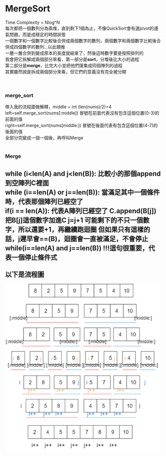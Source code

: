 # MergeSort

Time Complexity = Nlog^N<br>
每次都把一個數列分為兩堆，直到剩下1個為止，不像QuickSort會有選pivot的運氣問題，而是成穩定的時間狀態<br>
一個數字和一個數字比較後合併成兩個數字的數列，兩個數字和兩個數字比較後合併成四個數字的數列...以此類推<br>
一層一層合併到變成原本的長度就結束了，然後這時數字要是按照排列的<br>
我會把它拆解成兩個部分來看，第一部分是**sort**，分堆後比大小的過程<br>
第二部分是**merge**，比完大小並把他們匯集成同個陣列的過程<br>
其實雖然說是拆成兩個部分來看，但它們的意義沒有完全被分開<br>
<br>
<br>
### merge_sort<br>
帶入我的流程圖做解釋，middle = int (len(nums)/2)=4<br>
left=self.merge_sort(nums[:middle])  冒號在前面代表沒有包含這個位置(0-3)的前面的值<br>
right=self.merge_sort(nums[middle:]) 冒號在後面代表有包含這個位置(4-7)的後面的值<br>
全部分完變成一個一個後，再呼叫Merge<br>
<br>
### Merge<br>
while (i<len(A) and j<len(B)): 比較小的那個append到空陣列C裡面<br>
while (i==len(A) or j==len(B)): 當滿足其中一個條件時，代表那個陣列已經空了<br>
if(i == len(A)): 代表A陣列已經空了
C.append(B[j]) 把B[j]這個數字加進C
j=j+1   可能剩下的不只一個數字，所以還要+1，再繼續跑迴圈
但如果只有這樣的話，j遲早會==(B)，迴圈會一直被滿足，不會停止<br>
**while(i==len(A) and j==len(B))** !!!這句很重要，代表一個停止條件式<br>
<br>
以下是流程圖<br>
-
![image](https://github.com/yunghsin615/little_sun/blob/master/CodeSignal/Python/MergeSort.png)
